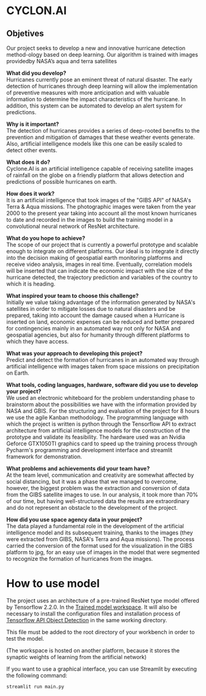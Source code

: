 # CYCLON.AI

## Objetives
Our project seeks to develop a new and innovative hurricane detection method-ology based on deep learning.  Our algorithm is trained with images providedby NASA’s aqua and terra satellites

**What did you develop?**<br/>
    Hurricanes currently pose an eminent threat of natural disaster. The early detection of hurricanes through deep learning will allow the implementation of preventive measures with more anticipation and with valuable information to determine the impact characteristics of the hurricane. In addition, this system can be automated to develop an alert system for predictions.

**Why is it important?**<br/>
The detection of hurricanes provides a series of deep-rooted benefits to the prevention and mitigation of damages that these weather events generate. Also, artificial intelligence models like this one can be easily scaled to detect other events.

**What does it do?**<br/>
Cyclone.AI is an artificial intelligence capable of receiving satellite images of rainfall on the globe on a friendly platform that allows detection and predictions of possible hurricanes on earth.

**How does it work?**<br/>
It is an artificial intelligence that took images of the "GIBS API" of NASA's Terra & Aqua missions. The photographic images were taken from the year 2000 to the present year taking into account all the most known hurricanes to date and recorded in the images to build the training model in a convolutional neural network of ResNet architecture.

**What do you hope to achieve?**<br/>
The scope of our project that is currently a powerful prototype and scalable enough to integrate on different platforms. Our ideal is to integrate it directly into the decision making of geospatial earth monitoring platforms and receive video analysis, images in real time. Eventually, correlation models will be inserted that can indicate the economic impact with the size of the hurricane detected, the trajectory prediction and variables of the country to which it is heading.

**What inspired your team to choose this challenge?**<br/>
Initially we value taking advantage of the information generated by NASA's satellites in order to mitigate losses due to natural disasters and be prepared, taking into account the damage caused when a Hurricane is inserted on land, economic expenses can be reduced and better prepared for contingencies mainly in an automated way not only for NASA and geospatial agencies, but also for humanity through different platforms to which they have access.

**What was your approach to developing this project?**<br/>
Predict and detect the formation of hurricanes in an automated way through artificial intelligence with images taken from space missions on precipitation on Earth.

**What tools, coding languages, hardware, software did you use to develop your project?**<br/>
We used an electronic whiteboard for the problem understanding phase to brainstorm about the possibilities we have with the information provided by NASA and GBIS. For the structuring and evaluation of the project for 8 hours we use the agile Kanban methodology. The programming language with which the project is written is python through the Tensorflow API to extract architecture from artificial intelligence models for the construction of the prototype and validate its feasibility. The hardware used was an Nvidia Geforce GTX1050TI graphics card to speed up the training process through Pycharm's programming and development interface and streamlit framework for demonstration.

**What problems and achievements did your team have?**<br/>
At the team level, communication and creativity are somewhat affected by social distancing, but it was a phase that we managed to overcome, however, the biggest problem was the extraction and conversion of data from the GIBS satellite images to use. In our analysis, it took more than 70\% of our time, but having well-structured data the results are extraordinary and do not represent an obstacle to the development of the project.

**How did you use space agency data in your project?**<br/>
The data played a fundamental role in the development of the artificial intelligence model and its subsequent training, thanks to the images (they were extracted from GIBS, NASA's Terra and Aqua missions). The process carried the conversion of the format used for the visualization in the GIBS platform to jpg, for an easy use of images in the model that were segmented to recognize the formation of hurricanes from the images.

# How to use model
The project uses an architecture of a pre-trained ResNet type model offered by Tensorflow 2.2.0. In the [Trained model workspace](https://drive.google.com/file/d/1KZTIjT3lc9xCGKjOeO9k0wOGBIqXq_44/view?usp=sharing). It will also be necessary to install the configuration files and installation process of [Tensorflow API Object Detection](https://github.com/tensorflow/models) in the same working directory.

This file must be added to the root directory of your workbench in order to test the model.

(The workspace is hosted on another platform, because it stores the synaptic weights of learning from the artificial network)

If you want to use a graphical interface, you can use Streamlit by executing the following command:

```
streamlit run main.py
```
